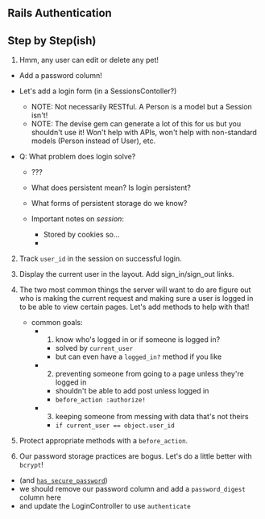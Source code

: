 ## Rails Authentication

## Step by Step(ish)

1. Hmm, any user can edit or delete any pet!
  * Add a password column!
  * Let's add a login form (in a SessionsContoller?)
    * NOTE: Not necessarily RESTful. A Person is a model but a Session isn't!
    * NOTE: The devise gem can generate a lot of this for us but you shouldn't use it! Won't help with APIs, won't help with non-standard models (Person instead of User), etc.

  * Q: What problem does login solve?
    * ???



    * What does persistent mean? Is login persistent?
    * What forms of persistent storage do we know?
    * Important notes on _session_:
      * Stored by cookies so...
      *

2. Track `user_id` in the session on successful login.

3. Display the current user in the layout. Add sign_in/sign_out links.

4. The two most common things the server will want to do are figure
   out who is making the current request and making sure a user is
   logged in to be able to view certain pages. Let's add methods to
   help with that!
   * common goals:
     * 1) know who's logged in or if someone is logged in?
       * solved by `current_user`
       * but can even have a `logged_in?` method if you like
     * 2) preventing someone from going to a page unless they're logged in
       * shouldn't be able to add post unless logged in
       * `before_action :authorize!`
     * 3) keeping someone from messing with data that's not theirs
       * `if current_user == object.user_id`

5. Protect appropriate methods with a `before_action`.

6. Our password storage practices are bogus. Let's do a little better with `bcrypt`!
  * (and [`has_secure_password`][hsp])
  * we should remove our password column and
    add a `password_digest` column here
  * and update the LoginController to use `authenticate`

[hsp]: http://api.rubyonrails.org/classes/ActiveModel/SecurePassword/ClassMethods.html
